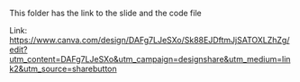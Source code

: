 This folder has the link to the slide and the code file

Link: https://www.canva.com/design/DAFg7LJeSXo/Sk88EJDftmJjSATOXLZhZg/edit?utm_content=DAFg7LJeSXo&utm_campaign=designshare&utm_medium=link2&utm_source=sharebutton

